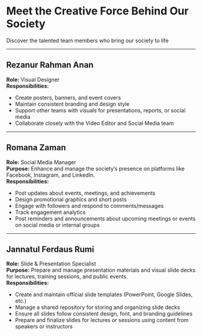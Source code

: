 #  Meet the Creative Force Behind Our Society

Discover the talented team members who bring our society to life 

---

## **Rezanur Rahman Anan**  
**Role:** Visual Designer  
**Responsibilities:**  
- Create posters, banners, and event covers  
- Maintain consistent branding and design style  
- Support other teams with visuals for presentations, reports, or social media  
- Collaborate closely with the Video Editor and Social Media team  

---

## **Romana Zaman**  
**Role:** Social Media Manager  
**Purpose:** Enhance and manage the society’s presence on platforms like Facebook, Instagram, and LinkedIn.  
**Responsibilities:**  
- Post updates about events, meetings, and achievements  
- Design promotional graphics and short posts  
- Engage with followers and respond to comments/messages  
- Track engagement analytics  
- Post reminders and announcements about upcoming meetings or events on social media or internal groups  

---

## **Jannatul Ferdaus Rumi**  
**Role:** Slide & Presentation Specialist  
**Purpose:** Prepare and manage presentation materials and visual slide decks for lectures, training sessions, and public events.  
**Responsibilities:**  
- Create and maintain official slide templates (PowerPoint, Google Slides, etc.)  
- Manage a shared repository for storing and organizing slide decks  
- Ensure all slides follow consistent design, font, and branding guidelines  
- Prepare and finalize slides for lectures or sessions using content from speakers or instructors  
